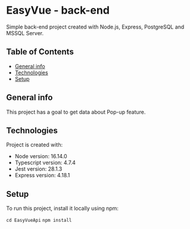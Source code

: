 # EasyVue - back-end

Simple back-end project created with Node.js, Express, PostgreSQL and MSSQL Server.

## Table of Contents

* [General info](#general-info)
* [Technologies](#technologies)
* [Setup](#setup)

## General info

This project has a goal to get data about Pop-up feature.

## Technologies

Project is created with:

* Node version: 16.14.0
* Typescript version: 4.7.4
* Jest version: 28.1.3
* Express version: 4.18.1

## Setup

To run this project, install it locally using npm:

`
cd EasyVueApi
`
`
npm install
`